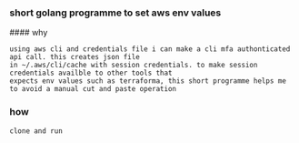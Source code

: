 ### short golang programme to set aws env values


#### why


	using aws cli and credentials file i can make a cli mfa authonticated api call. this creates json file
	in ~/.aws/cli/cache with session credentials. to make session credentials availble to other tools that 
	expects env values such as terraforma, this short programme helps me to avoid a manual cut and paste operation

### how

	clone and run 